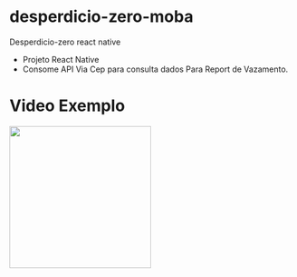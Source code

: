 # desperdicio-zero-moba
Desperdicio-zero react native


 - Projeto React Native 
 - Consome API Via Cep para consulta dados Para Report de Vazamento.

 # Video Exemplo

<img src="screen.gif" width="250" />
